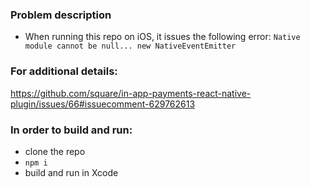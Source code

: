 ### Problem description
* When running this repo on iOS, it issues the following error:
`Native module cannot be null... new NativeEventEmitter`

### For additional details:
https://github.com/square/in-app-payments-react-native-plugin/issues/66#issuecomment-629762613

### In order to build and run:
- clone the repo
- `npm i`
- build and run in Xcode
